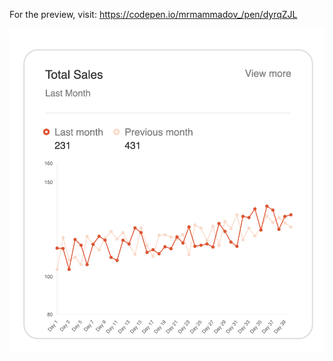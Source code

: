 For the preview, visit: https://codepen.io/mrmammadov_/pen/dyrqZJL

![The San Juan Mountains are beautiful!](/public/preview.png "San Juan Mountains")
